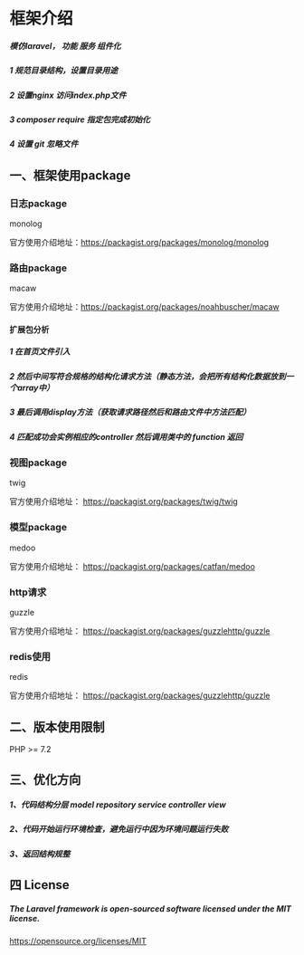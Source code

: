 # 框架介绍
##### 模仿laravel， 功能 服务 组件化
##### 1 规范目录结构，设置目录用途
##### 2 设置nginx 访问index.php文件
##### 3 composer require 指定包完成初始化
##### 4 设置 git 忽略文件

## 一、框架使用package

### 日志package
monolog

官方使用介绍地址：https://packagist.org/packages/monolog/monolog

### 路由package
macaw

官方使用介绍地址：https://packagist.org/packages/noahbuscher/macaw

#### 扩展包分析
##### 1 在首页文件引入 
##### 2 然后中间写符合规格的结构化请求方法（静态方法，会把所有结构化数据放到一个array中）
##### 3 最后调用display方法（获取请求路径然后和路由文件中方法匹配）
##### 4 匹配成功会实例相应的controller 然后调用类中的 function 返回

### 视图package
twig

官方使用介绍地址： https://packagist.org/packages/twig/twig

### 模型package
medoo

官方使用介绍地址： https://packagist.org/packages/catfan/medoo

### http请求
guzzle

官方使用介绍地址： https://packagist.org/packages/guzzlehttp/guzzle

### redis使用
redis

官方使用介绍地址： https://packagist.org/packages/guzzlehttp/guzzle

## 二、版本使用限制
PHP >= 7.2

## 三、优化方向

##### 1、代码结构分层 model repository service controller view 
##### 2、代码开始运行环境检查，避免运行中因为环境问题运行失败
##### 3、返回结构规整

## 四 License
##### The Laravel framework is open-sourced software licensed under the MIT license.
https://opensource.org/licenses/MIT
